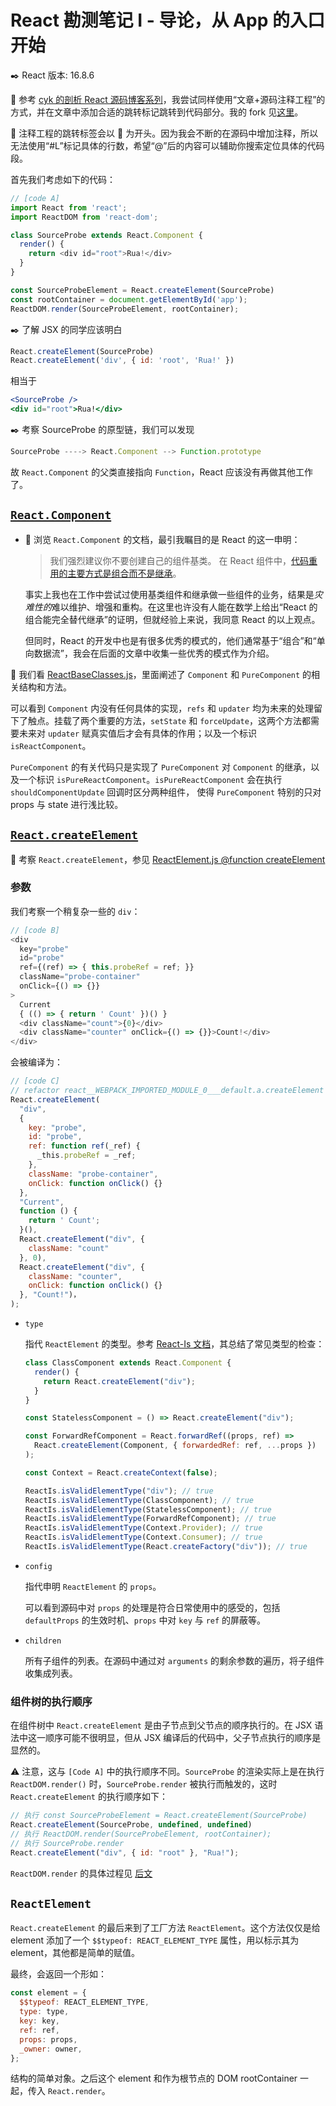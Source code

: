 # React 勘测笔记 I - 导论，从 App 的入口开始

:black_nib: React 版本: 16.8.6

:beers: 参考 [cyk 的剖析 React 源码博客系列](https://juejin.im/post/5cbae9a8e51d456e2809fba3)，我尝试同样使用“文章+源码注释工程”的方式，并在文章中添加合适的跳转标记跳转到代码部分。我的 fork 见[这里](https://github.com/TAUnionOtto/react-interpretation)。

:dolphin: 注释工程的跳转标签会以 :dolphin: 为开头。因为我会不断的在源码中增加注释，所以无法使用“#L”标记具体的行数，希望“@”后的内容可以辅助你搜索定位具体的代码段。

首先我们考虑如下的代码：

```js
// [code A]
import React from 'react';
import ReactDOM from 'react-dom';

class SourceProbe extends React.Component {
  render() {
    return <div id="root">Rua!</div>
  }
}

const SourceProbeElement = React.createElement(SourceProbe)
const rootContainer = document.getElementById('app');
ReactDOM.render(SourceProbeElement, rootContainer);
```

:black_nib: 了解 JSX 的同学应该明白

  ```js
  React.createElement(SourceProbe)
  React.createElement('div', { id: 'root', 'Rua!' })
  ```

  相当于

  ```jsx
  <SourceProbe />
  <div id="root">Rua!</div>
  ```

:black_nib: 考察 SourceProbe 的原型链，我们可以发现

  ```js
  SourceProbe ----> React.Component --> Function.prototype
  ```

  故 `React.Component` 的父类直接指向 `Function`，React 应该没有再做其他工作了。

## [`React.Component`](https://zh-hans.reactjs.org/docs/react-component.html)

- :watermelon: 浏览 `React.Component` 的文档，最引我瞩目的是 React 的这一申明：

  > 我们强烈建议你不要创建自己的组件基类。 在 React 组件中，[代码重用的主要方式是组合而不是继承](https://zh-hans.reactjs.org/docs/composition-vs-inheritance.html)。

  事实上我也在工作中尝试过使用基类组件和继承做一些组件的业务，结果是*灾难性的*难以维护、增强和重构。在这里也许没有人能在数学上给出“React 的组合能完全替代继承”的证明，但就经验上来说，我同意 React 的以上观点。

  但同时，React 的开发中也是有很多优秀的模式的，他们通常基于“组合”和“单向数据流”，我会在后面的文章中收集一些优秀的模式作为介绍。

:dolphin: 我们看 [ReactBaseClasses.js](https://github.com/TAUnionOtto/react-interpretation/blob/master/packages/react/src/ReactBaseClasses.js)，里面阐述了 `Component` 和 `PureComponent` 的相关结构和方法。

可以看到 `Component` 内没有任何具体的实现，`refs` 和 `updater` 均为未来的处理留下了触点。挂载了两个重要的方法，`setState` 和 `forceUpdate`，这两个方法都需要未来对 `updater` 赋真实值后才会有具体的作用；以及一个标识 `isReactComponent`。

`PureComponent` 的有关代码只是实现了 `PureComponent` 对 `Component` 的继承，以及一个标识 `isPureReactComponent`。`isPureReactComponent` 会在执行 `shouldComponentUpdate` 回调时区分两种组件， 使得 `PureComponent` 特别的只对 props 与 state 进行浅比较。

## [`React.createElement`](https://zh-hans.reactjs.org/docs/react-api.html#createelement)

:dolphin: 考察 `React.createElement`，参见 [ReactElement.js @function createElement](https://github.com/TAUnionOtto/react-interpretation/blob/master/packages/react/src/ReactElement.js)

### 参数

我们考察一个稍复杂一些的 `div`：

```js
// [code B]
<div
  key="probe"
  id="probe"
  ref={(ref) => { this.probeRef = ref; }}
  className="probe-container"
  onClick={() => {}}
>
  Current
  { (() => { return ' Count' })() }
  <div className="count">{0}</div>
  <div className="counter" onClick={() => {}}>Count!</div>
</div>
```

会被编译为：

```js
// [code C]
// refactor react__WEBPACK_IMPORTED_MODULE_0___default.a.createElement as React.createElement
React.createElement(
  "div",
  {
    key: "probe",
    id: "probe",
    ref: function ref(_ref) {
      _this.probeRef = _ref;
    },
    className: "probe-container",
    onClick: function onClick() {}
  },
  "Current",
  function () {
    return ' Count';
  }(),
  React.createElement("div", {
    className: "count"
  }, 0),
  React.createElement("div", {
    className: "counter",
    onClick: function onClick() {}
  }, "Count!")，
);
```

- `type`

  指代 `ReactElement` 的类型。参考 [React-Is 文档](https://github.com/TAUnionOtto/react-interpretation/blob/master/packages/react-is/README.md)，其总结了常见类型的检查：

  ```js
  class ClassComponent extends React.Component {
    render() {
      return React.createElement("div");
    }
  }

  const StatelessComponent = () => React.createElement("div");

  const ForwardRefComponent = React.forwardRef((props, ref) =>
    React.createElement(Component, { forwardedRef: ref, ...props })
  );

  const Context = React.createContext(false);

  ReactIs.isValidElementType("div"); // true
  ReactIs.isValidElementType(ClassComponent); // true
  ReactIs.isValidElementType(StatelessComponent); // true
  ReactIs.isValidElementType(ForwardRefComponent); // true
  ReactIs.isValidElementType(Context.Provider); // true
  ReactIs.isValidElementType(Context.Consumer); // true
  ReactIs.isValidElementType(React.createFactory("div")); // true
  ```

- `config`

  指代申明 `ReactElement` 的 `props`。

  可以看到源码中对 `props` 的处理是符合日常使用中的感受的，包括 `defaultProps` 的生效时机、`props` 中对 `key` 与 `ref` 的屏蔽等。

- `children`

  所有子组件的列表。在源码中通过对 `arguments` 的剩余参数的遍历，将子组件收集成列表。

### 组件树的执行顺序

在组件树中 `React.createElement` 是由子节点到父节点的顺序执行的。在 JSX 语法中这一顺序可能不很明显，但从 JSX 编译后的代码中，父子节点执行的顺序是显然的。

:warning: 注意，这与 `[Code A]` 中的执行顺序不同。`SourceProbe` 的渲染实际上是在执行 `ReactDOM.render()` 时，`SourceProbe.render` 被执行而触发的，这时 `React.createElement` 的执行顺序如下：

```js
// 执行 const SourceProbeElement = React.createElement(SourceProbe)
React.createElement(SourceProbe, undefined, undefined)
// 执行 ReactDOM.render(SourceProbeElement, rootContainer);
// 执行 SourceProbe.render
React.createElement("div", { id: "root" }, "Rua!");
```

`ReactDOM.render` 的具体过程见 [后文](https://github.com/TAUnionOtto/Blog/blob/master/05.React%20%E5%8B%98%E6%B5%8B%E7%AC%94%E8%AE%B0%20II%20-%20render%20%E7%9A%84%E2%80%9C%E4%B8%80%E7%9E%AC%E2%80%9D.md)

## `ReactElement`

`React.createElement` 的最后来到了工厂方法 `ReactElement`。这个方法仅仅是给 element 添加了一个 `$$typeof: REACT_ELEMENT_TYPE` 属性，用以标示其为 element，其他都是简单的赋值。

最终，会返回一个形如：

```js
const element = {
  $$typeof: REACT_ELEMENT_TYPE,
  type: type,
  key: key,
  ref: ref,
  props: props,
  _owner: owner,
};
```

结构的简单对象。之后这个 element 和作为根节点的 DOM rootContainer 一起，传入 `React.render`。